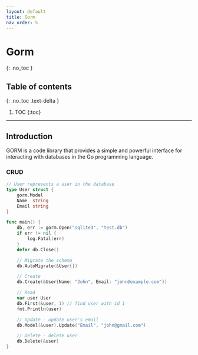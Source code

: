 ```yaml
---
layout: default
title: Gorm
nav_order: 5
---
```


# Gorm

{: .no_toc }

## Table of contents
{: .no_toc .text-delta }

1. TOC
{:toc}

---

## Introduction

GORM is a code library that provides a simple and powerful interface for interacting with databases in the Go programming language.

<!-- ~~~Go

~~~ -->

### CRUD
~~~Go
// User represents a user in the database
type User struct {
	gorm.Model
	Name  string
	Email string
}

func main() {
	db, err := gorm.Open("sqlite3", "test.db")
	if err != nil {
		log.Fatal(err)
	}
	defer db.Close()

	// Migrate the schema
	db.AutoMigrate(&User{})

	// Create
	db.Create(&User{Name: "John", Email: "john@example.com"})

	// Read
	var user User
	db.First(&user, 1) // find user with id 1
	fmt.Println(user)

	// Update - update user's email
	db.Model(&user).Update("Email", "john@gmail.com")

	// Delete - delete user
	db.Delete(&user)
}
~~~


